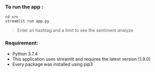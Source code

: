 ### To run the app :
```
cd src
streamlit run app.py
``` 

> Enter an hashtag and a limit to see the sentiment analyze

### Requirement:
- Python 3.7.4
- This application uses streamlit and requires the latest version (1.9.0)
- Every package was installed using pip3 